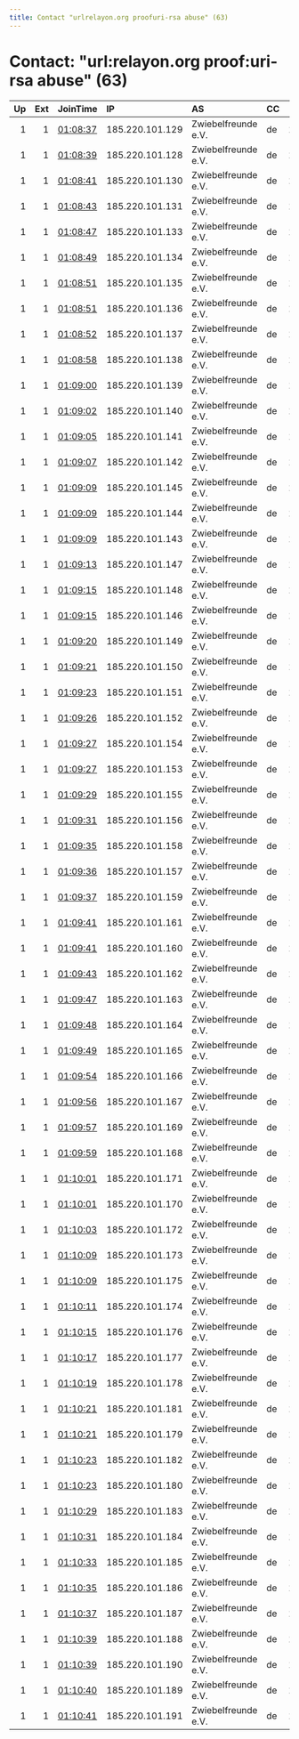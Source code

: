 ```yaml
---
title: Contact "urlrelayon.org proofuri-rsa abuse" (63)
---
```


# Contact: "url:relayon.org proof:uri-rsa abuse" (63)

|   Up |   Ext | JoinTime                                                                                              | IP              | AS                  | CC   |   ORp |   Dirp | OS    | Version   | Nickname    |   eFamMembers |
|-----:|------:|:------------------------------------------------------------------------------------------------------|:----------------|:--------------------|:-----|------:|-------:|:------|:----------|:------------|--------------:|
|    1 |     1 | [01:08:37](https://nusenu.github.io/OrNetStats/w/relay/293F149DD1971492E31779AA12CCE7C545BF5088.html) | 185.220.101.129 | Zwiebelfreunde e.V. | de   | 10129 |      0 | Linux | 0.4.6.8   | relayon0129 |           127 |
|    1 |     1 | [01:08:39](https://nusenu.github.io/OrNetStats/w/relay/16A2165A0B0FD4BF24A337373378863E3A7633A2.html) | 185.220.101.128 | Zwiebelfreunde e.V. | de   | 10128 |      0 | Linux | 0.4.6.8   | relayon0128 |           127 |
|    1 |     1 | [01:08:41](https://nusenu.github.io/OrNetStats/w/relay/71F7BD26BBF6EAF711B71A7685815E00809EF261.html) | 185.220.101.130 | Zwiebelfreunde e.V. | de   | 10130 |      0 | Linux | 0.4.6.8   | relayon0130 |           127 |
|    1 |     1 | [01:08:43](https://nusenu.github.io/OrNetStats/w/relay/42CFF0CAAF7EB5E86B358DB047DCFE53B64856EB.html) | 185.220.101.131 | Zwiebelfreunde e.V. | de   | 10131 |      0 | Linux | 0.4.6.8   | relayon0131 |           127 |
|    1 |     1 | [01:08:47](https://nusenu.github.io/OrNetStats/w/relay/B6BAB95C30B2A1FF75B80B5E2B0895B97FF87D2F.html) | 185.220.101.133 | Zwiebelfreunde e.V. | de   | 10133 |      0 | Linux | 0.4.6.8   | relayon0133 |           127 |
|    1 |     1 | [01:08:49](https://nusenu.github.io/OrNetStats/w/relay/737644B446B769B01F6F4597EB05D03607D6FFF3.html) | 185.220.101.134 | Zwiebelfreunde e.V. | de   | 10134 |      0 | Linux | 0.4.6.8   | relayon0134 |           127 |
|    1 |     1 | [01:08:51](https://nusenu.github.io/OrNetStats/w/relay/7CC686289752FDA026E8B22246EDE0979D1B7B04.html) | 185.220.101.135 | Zwiebelfreunde e.V. | de   | 10135 |      0 | Linux | 0.4.6.8   | relayon0135 |           127 |
|    1 |     1 | [01:08:51](https://nusenu.github.io/OrNetStats/w/relay/DEAFF8BA64CC7898AFC5D94A1BCFA87FFFCF5657.html) | 185.220.101.136 | Zwiebelfreunde e.V. | de   | 10136 |      0 | Linux | 0.4.6.8   | relayon0136 |           127 |
|    1 |     1 | [01:08:52](https://nusenu.github.io/OrNetStats/w/relay/F9408C144B36D78A47BABB0BB53DFF671D23BE51.html) | 185.220.101.137 | Zwiebelfreunde e.V. | de   | 10137 |      0 | Linux | 0.4.6.8   | relayon0137 |           127 |
|    1 |     1 | [01:08:58](https://nusenu.github.io/OrNetStats/w/relay/331CEE19F311204CB732FF8DB5694C4DF32F3B26.html) | 185.220.101.138 | Zwiebelfreunde e.V. | de   | 10138 |      0 | Linux | 0.4.6.8   | relayon0138 |           127 |
|    1 |     1 | [01:09:00](https://nusenu.github.io/OrNetStats/w/relay/3FBBE55B719D0B8547E7EB75F014393E3736AED4.html) | 185.220.101.139 | Zwiebelfreunde e.V. | de   | 10139 |      0 | Linux | 0.4.6.8   | relayon0139 |           127 |
|    1 |     1 | [01:09:02](https://nusenu.github.io/OrNetStats/w/relay/F211A7031A14FB0DA13D467F6C1B98FDC3F2A559.html) | 185.220.101.140 | Zwiebelfreunde e.V. | de   | 10140 |      0 | Linux | 0.4.6.8   | relayon0140 |           127 |
|    1 |     1 | [01:09:05](https://nusenu.github.io/OrNetStats/w/relay/2E9030B90B0599BB20E4332DAA88D8858C8DDD7F.html) | 185.220.101.141 | Zwiebelfreunde e.V. | de   | 10141 |      0 | Linux | 0.4.6.8   | relayon0141 |           127 |
|    1 |     1 | [01:09:07](https://nusenu.github.io/OrNetStats/w/relay/27A145F2EC4528E702B0BEFB229FBFA96A0C7BA6.html) | 185.220.101.142 | Zwiebelfreunde e.V. | de   | 10142 |      0 | Linux | 0.4.6.8   | relayon0142 |           127 |
|    1 |     1 | [01:09:09](https://nusenu.github.io/OrNetStats/w/relay/22552EC1CEA14A6B418FA9E8479EDEFB079535F1.html) | 185.220.101.145 | Zwiebelfreunde e.V. | de   | 10145 |      0 | Linux | 0.4.6.8   | relayon0145 |           127 |
|    1 |     1 | [01:09:09](https://nusenu.github.io/OrNetStats/w/relay/872D0A0DEBE914EC3C3E3105B7A8CC157662FA68.html) | 185.220.101.144 | Zwiebelfreunde e.V. | de   | 10144 |      0 | Linux | 0.4.6.8   | relayon0144 |           127 |
|    1 |     1 | [01:09:09](https://nusenu.github.io/OrNetStats/w/relay/B23F3E3D66658CCBD83AAA977093E4B652B834A4.html) | 185.220.101.143 | Zwiebelfreunde e.V. | de   | 10143 |      0 | Linux | 0.4.6.8   | relayon0143 |           127 |
|    1 |     1 | [01:09:13](https://nusenu.github.io/OrNetStats/w/relay/6854BE1FF67606E28B6A500C25BE3CFCE4F53DD0.html) | 185.220.101.147 | Zwiebelfreunde e.V. | de   | 10147 |      0 | Linux | 0.4.6.8   | relayon0147 |           127 |
|    1 |     1 | [01:09:15](https://nusenu.github.io/OrNetStats/w/relay/3C363C8B45D21ED2C656A0ED73B947F5469C5199.html) | 185.220.101.148 | Zwiebelfreunde e.V. | de   | 10148 |      0 | Linux | 0.4.6.8   | relayon0148 |           127 |
|    1 |     1 | [01:09:15](https://nusenu.github.io/OrNetStats/w/relay/914B3AB3FCF39CEBE15FFF743C0AC1614591E966.html) | 185.220.101.146 | Zwiebelfreunde e.V. | de   | 10146 |      0 | Linux | 0.4.6.8   | relayon0146 |           127 |
|    1 |     1 | [01:09:20](https://nusenu.github.io/OrNetStats/w/relay/DC44E351DF9681D6999A1E59D83077D4047FEDF5.html) | 185.220.101.149 | Zwiebelfreunde e.V. | de   | 10149 |      0 | Linux | 0.4.6.8   | relayon0149 |           127 |
|    1 |     1 | [01:09:21](https://nusenu.github.io/OrNetStats/w/relay/926A3B4E63A4B641D5144090AECB6BC992F32E16.html) | 185.220.101.150 | Zwiebelfreunde e.V. | de   | 10150 |      0 | Linux | 0.4.6.8   | relayon0150 |           127 |
|    1 |     1 | [01:09:23](https://nusenu.github.io/OrNetStats/w/relay/EA6BD20181D488A83B25541275B374F5BA1AA45A.html) | 185.220.101.151 | Zwiebelfreunde e.V. | de   | 10151 |      0 | Linux | 0.4.6.8   | relayon0151 |           127 |
|    1 |     1 | [01:09:26](https://nusenu.github.io/OrNetStats/w/relay/B9DA7E83EEA60B91D7B18A272F38B5F6AC7D33C7.html) | 185.220.101.152 | Zwiebelfreunde e.V. | de   | 10152 |      0 | Linux | 0.4.6.8   | relayon0152 |           127 |
|    1 |     1 | [01:09:27](https://nusenu.github.io/OrNetStats/w/relay/0ADDA48046EFCD0EDFD28F2461BC27B755932D95.html) | 185.220.101.154 | Zwiebelfreunde e.V. | de   | 10154 |      0 | Linux | 0.4.6.8   | relayon0154 |           127 |
|    1 |     1 | [01:09:27](https://nusenu.github.io/OrNetStats/w/relay/54ACB278AA2ABD96F9150AB72B08A8A8B1E4A659.html) | 185.220.101.153 | Zwiebelfreunde e.V. | de   | 10153 |      0 | Linux | 0.4.6.8   | relayon0153 |           127 |
|    1 |     1 | [01:09:29](https://nusenu.github.io/OrNetStats/w/relay/D4CFB23D6880135B8BF20C820E59C34029153432.html) | 185.220.101.155 | Zwiebelfreunde e.V. | de   | 10015 |      0 | Linux | 0.4.6.8   | relayon0155 |           127 |
|    1 |     1 | [01:09:31](https://nusenu.github.io/OrNetStats/w/relay/7C34BB94624DD1194CAD0083ACB9251AEBE3BF8C.html) | 185.220.101.156 | Zwiebelfreunde e.V. | de   | 10156 |      0 | Linux | 0.4.6.8   | relayon0156 |           127 |
|    1 |     1 | [01:09:35](https://nusenu.github.io/OrNetStats/w/relay/21666A25FFB89D74B5F9577D6FA8BB7EA7CC77B2.html) | 185.220.101.158 | Zwiebelfreunde e.V. | de   | 10158 |      0 | Linux | 0.4.6.8   | relayon0158 |           127 |
|    1 |     1 | [01:09:36](https://nusenu.github.io/OrNetStats/w/relay/E53683EDF846E6D27C6685FA481935FB16339526.html) | 185.220.101.157 | Zwiebelfreunde e.V. | de   | 10157 |      0 | Linux | 0.4.6.8   | relayon0157 |           127 |
|    1 |     1 | [01:09:37](https://nusenu.github.io/OrNetStats/w/relay/07A2ADB079E1440927020D23B47B4358CCA585A8.html) | 185.220.101.159 | Zwiebelfreunde e.V. | de   | 10159 |      0 | Linux | 0.4.6.8   | relayon0159 |           127 |
|    1 |     1 | [01:09:41](https://nusenu.github.io/OrNetStats/w/relay/57D0CA93B069DCCC2C34BED2BDCBC71AF8C89D3F.html) | 185.220.101.161 | Zwiebelfreunde e.V. | de   | 10061 |      0 | Linux | 0.4.6.8   | relayon0161 |           127 |
|    1 |     1 | [01:09:41](https://nusenu.github.io/OrNetStats/w/relay/F1C28FCABCC61193B61E651B3210D4739B837F3C.html) | 185.220.101.160 | Zwiebelfreunde e.V. | de   | 10160 |      0 | Linux | 0.4.6.8   | relayon0160 |           127 |
|    1 |     1 | [01:09:43](https://nusenu.github.io/OrNetStats/w/relay/B4C4989666384C40914197A767E1D1D299E73676.html) | 185.220.101.162 | Zwiebelfreunde e.V. | de   | 10162 |      0 | Linux | 0.4.6.8   | relayon0162 |           127 |
|    1 |     1 | [01:09:47](https://nusenu.github.io/OrNetStats/w/relay/26C57F06BDECFF9968F65805CD9ECC9036B02AA9.html) | 185.220.101.163 | Zwiebelfreunde e.V. | de   | 10163 |      0 | Linux | 0.4.6.8   | relayon0163 |           127 |
|    1 |     1 | [01:09:48](https://nusenu.github.io/OrNetStats/w/relay/92B1634A7D1C35DDCEB34E0FC1229602D0AEDFB4.html) | 185.220.101.164 | Zwiebelfreunde e.V. | de   | 10164 |      0 | Linux | 0.4.6.8   | relayon0164 |           127 |
|    1 |     1 | [01:09:49](https://nusenu.github.io/OrNetStats/w/relay/5EF9F7FAEC180D0548F4C33F450D70CDE25AAC81.html) | 185.220.101.165 | Zwiebelfreunde e.V. | de   | 10165 |      0 | Linux | 0.4.6.8   | relayon0165 |           127 |
|    1 |     1 | [01:09:54](https://nusenu.github.io/OrNetStats/w/relay/950DCC0EBB3199B568501EC825BE7CC050EBE0E9.html) | 185.220.101.166 | Zwiebelfreunde e.V. | de   | 10166 |      0 | Linux | 0.4.6.8   | relayon0166 |           127 |
|    1 |     1 | [01:09:56](https://nusenu.github.io/OrNetStats/w/relay/B60B94FC0FD8DF6F2D9C611F77FC7EF66646A45C.html) | 185.220.101.167 | Zwiebelfreunde e.V. | de   | 10167 |      0 | Linux | 0.4.6.8   | relayon0167 |           127 |
|    1 |     1 | [01:09:57](https://nusenu.github.io/OrNetStats/w/relay/36D8A00885BCBFEB17312607C0877BFFD9330CF0.html) | 185.220.101.169 | Zwiebelfreunde e.V. | de   | 10169 |      0 | Linux | 0.4.6.8   | relayon0169 |           127 |
|    1 |     1 | [01:09:59](https://nusenu.github.io/OrNetStats/w/relay/A4FE9A1F6A7EB6A002A1F3DFA313A43390E22C6F.html) | 185.220.101.168 | Zwiebelfreunde e.V. | de   | 10168 |      0 | Linux | 0.4.6.8   | relayon0168 |           127 |
|    1 |     1 | [01:10:01](https://nusenu.github.io/OrNetStats/w/relay/48020D412674B13B083B9FF0A61222D121C67868.html) | 185.220.101.171 | Zwiebelfreunde e.V. | de   | 10171 |      0 | Linux | 0.4.6.8   | relayon0171 |           127 |
|    1 |     1 | [01:10:01](https://nusenu.github.io/OrNetStats/w/relay/FF450F683B7BE494703B90827DB2DBD05B624471.html) | 185.220.101.170 | Zwiebelfreunde e.V. | de   | 10170 |      0 | Linux | 0.4.6.8   | relayon0170 |           127 |
|    1 |     1 | [01:10:03](https://nusenu.github.io/OrNetStats/w/relay/C6B47E1F0D3C75F36FA00CF63ABABB984DD13A1A.html) | 185.220.101.172 | Zwiebelfreunde e.V. | de   | 10172 |      0 | Linux | 0.4.6.8   | relayon0172 |           127 |
|    1 |     1 | [01:10:09](https://nusenu.github.io/OrNetStats/w/relay/BC489671E2D42AD4C5FD289B389FE8401A28FDE0.html) | 185.220.101.173 | Zwiebelfreunde e.V. | de   | 10173 |      0 | Linux | 0.4.6.8   | relayon0173 |           127 |
|    1 |     1 | [01:10:09](https://nusenu.github.io/OrNetStats/w/relay/F03267E78461E198C7A8D3E825146895B19BFD1A.html) | 185.220.101.175 | Zwiebelfreunde e.V. | de   | 10175 |      0 | Linux | 0.4.6.8   | relayon0175 |           127 |
|    1 |     1 | [01:10:11](https://nusenu.github.io/OrNetStats/w/relay/4329C619B7EA274A6A9F610DD22863C7E1634756.html) | 185.220.101.174 | Zwiebelfreunde e.V. | de   | 10174 |      0 | Linux | 0.4.6.8   | relayon0174 |           127 |
|    1 |     1 | [01:10:15](https://nusenu.github.io/OrNetStats/w/relay/C86E4E0F69281F3152B420170A1E82599CC715B1.html) | 185.220.101.176 | Zwiebelfreunde e.V. | de   | 10176 |      0 | Linux | 0.4.6.8   | relayon0176 |           127 |
|    1 |     1 | [01:10:17](https://nusenu.github.io/OrNetStats/w/relay/57A371758FEEDEAA97A3E4E127C5190D306E7265.html) | 185.220.101.177 | Zwiebelfreunde e.V. | de   | 10177 |      0 | Linux | 0.4.6.8   | relayon0177 |           127 |
|    1 |     1 | [01:10:19](https://nusenu.github.io/OrNetStats/w/relay/D1C45FAAD766E810EDA2401335CC8EBDE8EA8526.html) | 185.220.101.178 | Zwiebelfreunde e.V. | de   | 10178 |      0 | Linux | 0.4.6.8   | relayon0178 |           127 |
|    1 |     1 | [01:10:21](https://nusenu.github.io/OrNetStats/w/relay/174490E075B23EF126BB145EF81FA932FA345D1D.html) | 185.220.101.181 | Zwiebelfreunde e.V. | de   | 10181 |      0 | Linux | 0.4.6.8   | relayon0181 |           127 |
|    1 |     1 | [01:10:21](https://nusenu.github.io/OrNetStats/w/relay/4F56DE76CDC2A296B6D637949207F904E5A20C21.html) | 185.220.101.179 | Zwiebelfreunde e.V. | de   | 10179 |      0 | Linux | 0.4.6.8   | relayon0179 |           127 |
|    1 |     1 | [01:10:23](https://nusenu.github.io/OrNetStats/w/relay/4C830D0B56E49ECBFCB114542600A1725DB1A1E7.html) | 185.220.101.182 | Zwiebelfreunde e.V. | de   | 10182 |      0 | Linux | 0.4.6.8   | relayon0182 |           127 |
|    1 |     1 | [01:10:23](https://nusenu.github.io/OrNetStats/w/relay/EF3CD6C1223940763ADD5D1A703D8D22809BFEAC.html) | 185.220.101.180 | Zwiebelfreunde e.V. | de   | 10180 |      0 | Linux | 0.4.6.8   | relayon0180 |           127 |
|    1 |     1 | [01:10:29](https://nusenu.github.io/OrNetStats/w/relay/CE6511968ACAA43402638D66A2FAC5F32F9A45C4.html) | 185.220.101.183 | Zwiebelfreunde e.V. | de   | 10183 |      0 | Linux | 0.4.6.8   | relayon0183 |           127 |
|    1 |     1 | [01:10:31](https://nusenu.github.io/OrNetStats/w/relay/993D31DDD72EFF8C3FBC5A4899DF85E062E4E0CA.html) | 185.220.101.184 | Zwiebelfreunde e.V. | de   | 10184 |      0 | Linux | 0.4.6.8   | relayon0184 |           127 |
|    1 |     1 | [01:10:33](https://nusenu.github.io/OrNetStats/w/relay/72CDE7793F029523509484439A35A05810301D0E.html) | 185.220.101.185 | Zwiebelfreunde e.V. | de   | 10185 |      0 | Linux | 0.4.6.8   | relayon0185 |           127 |
|    1 |     1 | [01:10:35](https://nusenu.github.io/OrNetStats/w/relay/3A7B07485E2F4DC45FB57761CAC59FA2C556AAFE.html) | 185.220.101.186 | Zwiebelfreunde e.V. | de   | 10186 |      0 | Linux | 0.4.6.8   | relayon0186 |           127 |
|    1 |     1 | [01:10:37](https://nusenu.github.io/OrNetStats/w/relay/0EC0515743B4C2883F908C528774A6E12E613B85.html) | 185.220.101.187 | Zwiebelfreunde e.V. | de   | 10187 |      0 | Linux | 0.4.6.8   | relayon0187 |           127 |
|    1 |     1 | [01:10:39](https://nusenu.github.io/OrNetStats/w/relay/8ABB1CE0BEACFF2C9F8B53B4C286614E52E57381.html) | 185.220.101.188 | Zwiebelfreunde e.V. | de   | 10188 |      0 | Linux | 0.4.6.8   | relayon0188 |           127 |
|    1 |     1 | [01:10:39](https://nusenu.github.io/OrNetStats/w/relay/9BAD1607C3A2328FBF26BC45AF46A7F8153D2BCC.html) | 185.220.101.190 | Zwiebelfreunde e.V. | de   | 10190 |      0 | Linux | 0.4.6.8   | relayon0190 |           127 |
|    1 |     1 | [01:10:40](https://nusenu.github.io/OrNetStats/w/relay/970A8832BAECDCCF5FBAD492F8D65C3C084B6F11.html) | 185.220.101.189 | Zwiebelfreunde e.V. | de   | 10189 |      0 | Linux | 0.4.6.8   | relayon0189 |           127 |
|    1 |     1 | [01:10:41](https://nusenu.github.io/OrNetStats/w/relay/201FF736CF3406134B2A62FE59C80F1480458811.html) | 185.220.101.191 | Zwiebelfreunde e.V. | de   | 10191 |      0 | Linux | 0.4.6.8   | relayon0191 |           127 |
